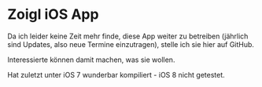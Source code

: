 # Zoigl iOS App

Da ich leider keine Zeit mehr finde, diese App weiter zu betreiben (jährlich
sind Updates, also neue Termine einzutragen), stelle ich sie hier auf GitHub.

Interessierte können damit machen, was sie wollen.

Hat zuletzt unter iOS 7 wunderbar kompiliert - iOS 8 nicht getestet.
